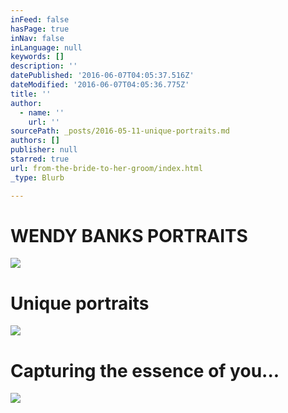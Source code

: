 ```yaml
---
inFeed: false
hasPage: true
inNav: false
inLanguage: null
keywords: []
description: ''
datePublished: '2016-06-07T04:05:37.516Z'
dateModified: '2016-06-07T04:05:36.775Z'
title: ''
author:
  - name: ''
    url: ''
sourcePath: _posts/2016-05-11-unique-portraits.md
authors: []
publisher: null
starred: true
url: from-the-bride-to-her-groom/index.html
_type: Blurb

---
```

# WENDY BANKS PORTRAITS
![](https://s3-us-west-2.amazonaws.com/the-grid-img/p/aa31e170ed50453b3163a1a6c7fa25c1159acb96.jpg)

# Unique portraits
![](https://s3-us-west-2.amazonaws.com/the-grid-img/p/979004e7437a0bd2c93570c241c879251b2d1bc3.jpg)

# Capturing the essence of you...
![](https://s3-us-west-2.amazonaws.com/the-grid-img/p/c7aeb490328f84c3a438a1bf6f6f0608b0ca8115.jpg)